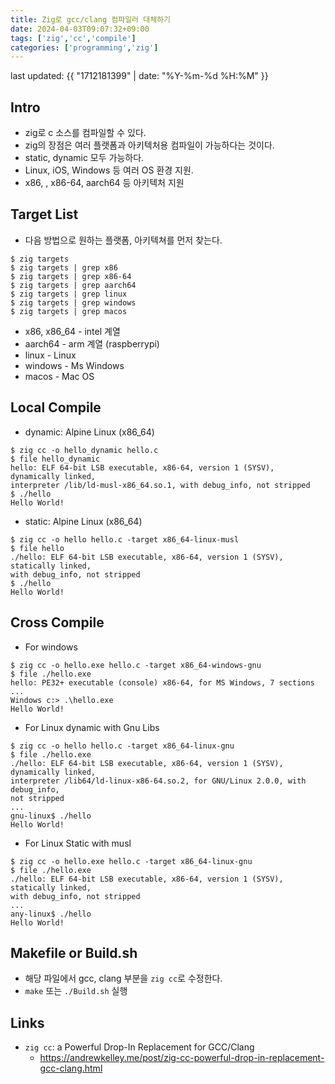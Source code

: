 ```yaml
---
title: Zig로 gcc/clang 컴파일러 대체하기
date: 2024-04-03T09:07:32+09:00
tags: ['zig','cc','compile']
categories: ['programming','zig']
---
```


last updated: {{ "1712181399" | date: "%Y-%m-%d %H:%M" }}

## Intro

* zig로 c 소스를 컴파일할 수 있다.
* zig의 장점은 여러 플랫폼과 아키텍처용 컴파일이 가능하다는 것이다.
* static, dynamic 모두 가능하다.
* Linux, iOS, Windows 등 여러 OS 환경 지원.
* x86, , x86-64, aarch64 등 아키텍처 지원

## Target List

* 다음 방법으로 원하는 플랫폼, 아키텍쳐를 먼저 찾는다.

```console
$ zig targets
$ zig targets | grep x86
$ zig targets | grep x86-64
$ zig targets | grep aarch64
$ zig targets | grep linux
$ zig targets | grep windows
$ zig targets | grep macos
```
- x86, x86_64 - intel 계열
- aarch64 - arm 계열 (raspberrypi)
- linux - Linux
- windows - Ms Windows
- macos - Mac OS

## Local Compile

* dynamic: Alpine Linux (x86_64)

```
$ zig cc -o hello_dynamic hello.c
$ file hello_dynamic
hello: ELF 64-bit LSB executable, x86-64, version 1 (SYSV), dynamically linked, 
interpreter /lib/ld-musl-x86_64.so.1, with debug_info, not stripped
$ ./hello
Hello World!
```

* static: Alpine Linux (x86_64)

```
$ zig cc -o hello hello.c -target x86_64-linux-musl
$ file hello
./hello: ELF 64-bit LSB executable, x86-64, version 1 (SYSV), statically linked,
with debug_info, not stripped
$ ./hello
Hello World!
```

## Cross Compile

* For windows

```
$ zig cc -o hello.exe hello.c -target x86_64-windows-gnu
$ file ./hello.exe
hello: PE32+ executable (console) x86-64, for MS Windows, 7 sections
...
Windows c:> .\hello.exe
Hello World!
```

* For Linux dynamic with Gnu Libs

```
$ zig cc -o hello hello.c -target x86_64-linux-gnu
$ file ./hello.exe
./hello: ELF 64-bit LSB executable, x86-64, version 1 (SYSV), dynamically linked, 
interpreter /lib64/ld-linux-x86-64.so.2, for GNU/Linux 2.0.0, with debug_info,
not stripped
...
gnu-linux$ ./hello
Hello World!
```

* For Linux Static with musl

```
$ zig cc -o hello.exe hello.c -target x86_64-linux-gnu
$ file ./hello.exe
./hello: ELF 64-bit LSB executable, x86-64, version 1 (SYSV), statically linked,
with debug_info, not stripped
...
any-linux$ ./hello
Hello World!
```

## Makefile or Build.sh

* 해당 파일에서 gcc, clang 부분을 `zig cc`로 수정한다.
* `make` 또는 `./Build.sh` 실행

## Links

* `zig cc`: a Powerful Drop-In Replacement for GCC/Clang
	- <https://andrewkelley.me/post/zig-cc-powerful-drop-in-replacement-gcc-clang.html>

